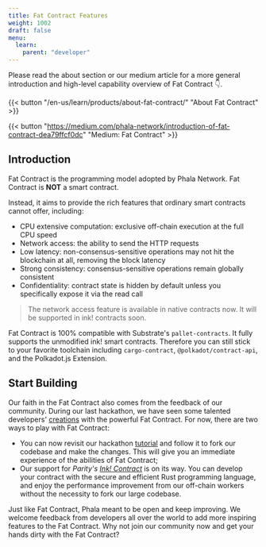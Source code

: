 ```yaml
---
title: Fat Contract Features
weight: 1002
draft: false
menu:
  learn:
    parent: "developer"
---
```


Please read the about section or our medium article for a more general introduction and high-level capability overview of Fat Contract :point_down:.

{{< button "/en-us/learn/products/about-fat-contract/" "About Fat Contract" >}}

{{< button "https://medium.com/phala-network/introduction-of-fat-contract-dea79ffcf0dc" "Medium: Fat Contract" >}}

## Introduction

Fat Contract is the programming model adopted by Phala Network. Fat Contract is **NOT** a smart contract.

Instead, it aims to provide the rich features that ordinary smart contracts cannot offer, including:

- CPU extensive computation: exclusive off-chain execution at the full CPU speed
- Network access: the ability to send the HTTP requests
- Low latency: non-consensus-sensitive operations may not hit the blockchain at all, removing the block latency
- Strong consistency: consensus-sensitive operations remain globally consistent
- Confidentiality: contract state is hidden by default unless you specifically expose it via the read call

> The network access feature is available in native contracts now. It will be supported in ink! contracts soon.

Fat Contract is 100% compatible with Substrate's `pallet-contracts`. It fully supports the unmodified ink! smart contracts. Therefore you can still stick to your favorite toolchain including `cargo-contract`,  `@polkadot/contract-api`, and the Polkadot.js Extension.

## Start Building

Our faith in the Fat Contract also comes from the feedback of our community. During our last hackathon, we have seen some talented developers' [creations](https://github.com/Phala-Network/Encode-Hackathon-2021/issues/21) with the powerful Fat Contract.
For now, there are two ways to play with Fat Contract:
- You can now revisit our hackathon [tutorial](/en-us/build/developer/run-a-local-development-network/) and follow it to fork our codebase and make the changes. This will give you an immediate experience of the abilities of Fat Contract;
- Our support for *Parity's [Ink! Contract](https://github.com/paritytech/ink)* is on its way. You can develop your contract with the secure and efficient Rust programming language, and enjoy the performance improvement from our off-chain workers without the necessity to fork our large codebase.

Just like Fat Contract, Phala meant to be open and keep improving. We welcome feedback from developers all over the world to add more inspiring features to the Fat Contract. Why not join our community now and get your hands dirty with the Fat Contract?
